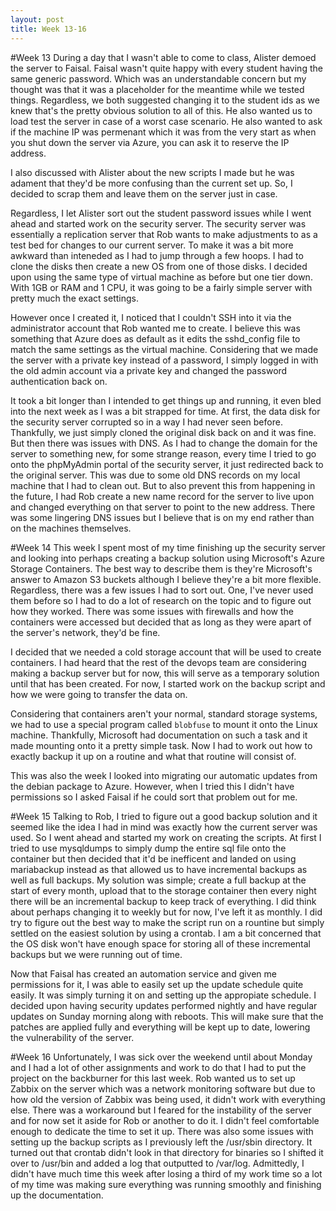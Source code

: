```yaml
---
layout: post
title: Week 13-16
---
```

#Week 13
During a day that I wasn't able to come to class, Alister demoed the server to Faisal. Faisal wasn't quite happy with every student having the same generic password. Which was an understandable concern but my thought was that it was a placeholder for the meantime while we tested things. Regardless, we both suggested changing it to the student ids as we knew that's the pretty obvious solution to all of this. He also wanted us to load test the server in case of a worst case scenario. He also wanted to ask if the machine IP was permenant which it was from the very start as when you shut down the server via Azure, you can ask it to reserve the IP address.

I also discussed with Alister about the new scripts I made but he was adament that they'd be more confusing than the current set up. So, I decided to scrap them and leave them on the server just in case.

Regardless, I let Alister sort out the student password issues while I went ahead and started work on the security server. The security server was essentially a replication server that Rob wants to make adjustments to as a test bed for changes to our current server. To make it was a bit more awkward than inteneded as I had to jump through a few hoops. I had to clone the disks then create a new OS from one of those disks. I decided upon using the same type of virtual machine as before but one tier down. With 1GB or RAM and 1 CPU, it was going to be a fairly simple server with pretty much the exact settings.

However once I created it, I noticed that I couldn't SSH into it via the administrator account that Rob wanted me to create. I believe this was something that Azure does as default as it edits the sshd_config file to match the same settings as the virtual machine. Considering that we made the server with a private key instead of a password, I simply logged in with the old admin account via a private key and changed the password authentication back on.

It took a bit longer than I intended to get things up and running, it even bled into the next week as I was a bit strapped for time. At first, the data disk for the security server corrupted so in a way I had never seen before. Thankfully, we just simply cloned the original disk back on and it was fine. But then there was issues with DNS. As I had to change the domain for the server to something new, for some strange reason, every time I tried to go onto the phpMyAdmin portal of the security server, it just redirected back to the original server. This was due to some old DNS records on my local machine that I had to clean out. But to also prevent this from happening in the future, I had Rob create a new name record for the server to live upon and changed everything on that server to point to the new address. There was some lingering DNS issues but I believe that is on my end rather than on the machines themselves.

#Week 14
This week I spent most of my time finishing up the security server and looking into perhaps creating a backup solution using Microsoft's Azure Storage Containers. The best way to describe them is they're Microsoft's answer to Amazon S3 buckets although I believe they're a bit more flexible. Regardless, there was a few issues I had to sort out. One, I've never used them before so I had to do a lot of research on the topic and to figure out how they worked. There was some issues with firewalls and how the containers were accessed but decided that as long as they were apart of the server's network, they'd be fine.

I decided that we needed a cold storage account that will be used to create containers. I had heard that the rest of the devops team are considering making a backup server but for now, this will serve as a temporary solution until that has been created. For now, I started work on the backup script and how we were going to transfer the data on.

Considering that containers aren't your normal, standard storage systems, we had to use a special program called `blobfuse` to mount it onto the Linux machine. Thankfully, Microsoft had documentation on such a task and it made mounting onto it a pretty simple task. Now I had to work out how to exactly backup it up on a routine and what that routine will consist of.

This was also the week I looked into migrating our automatic updates from the debian package to Azure. However, when I tried this I didn't have permissions so I asked Faisal if he could sort that problem out for me.

#Week 15
Talking to Rob, I tried to figure out a good backup solution and it seemed like the idea I had in mind was exactly how the current server was used. So I went ahead and started my work on creating the scripts. At first I tried to use mysqldumps to simply dump the entire sql file onto the container but then decided that it'd be inefficent and landed on using mariabackup instead as that allowed us to have incremental backups as well as full backups. My solution was simple; create a full backup at the start of every month, upload that to the storage container then every night there will be an incremental backup to keep track of everything. I did think about perhaps changing it to weekly but for now, I've left it as monthly. I did try to figure out the best way to make the script run on a rountine but simply settled on the easiest solution by using a crontab. I am a bit concerned that the OS disk won't have enough space for storing all of these incremental backups but we were running out of time.

Now that Faisal has created an automation service and given me permissions for it, I was able to easily set up the update schedule quite easily. It was simply turning it on and setting up the appropiate schedule. I decided upon having security updates performed nightly and have regular updates on Sunday morning along with reboots. This will make sure that the patches are applied fully and everything will be kept up to date, lowering the vulnerability of the server.

#Week 16
Unfortunately, I was sick over the weekend until about Monday and I had a lot of other assignments and work to do that I had to put the project on the backburner for this last week. Rob wanted us to set up Zabbix on the server which was a network monitoring software but due to how old the version of Zabbix was being used, it didn't work with everything else. There was a workaround but I feared for the instability of the server and for now set it aside for Rob or another to do it. I didn't feel comfortable enough to dedicate the time to set it up. There was also some issues with setting up the backup scripts as I previously left the /usr/sbin directory. It turned out that crontab didn't look in that directory for binaries so I shifted it over to /usr/bin and added a log that outputted to /var/log. Admittedly, I didn't have much time this week after losing a third of my work time so a lot of my time was making sure everything was running smoothly and finishing up the documentation.